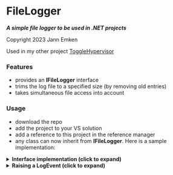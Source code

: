  # FileLogger
 ***A simple file logger to be used in .NET projects***
 
 Copyright 2023 Jann Emken
 
 Used in my other project [ToggleHypervisor](https://github.com/q-g-j/ToggleHypervisor)
 
 ### Features
 - provides an **IFileLogger** interface
 - trims the log file to a specified size (by removing old entries)
 - takes simultaneous file access into account
 
 ### Usage
 - download the repo
 - add the project to your VS solution
 - add a reference to this project in the reference manager
 - any class can now inherit from **IFileLogger**.  Here is a sample implementation:
 
<details>
<summary><b>Interface implementation (click to expand)</b></summary>

```
public class MyClass : IFileLogger
{
    private readonly FileLogger fileLogger;
    
    public MyClass()
    {
        fileLogger = new FileLogger();
        LogEvent += fileLogger.LogWriteLine;
    }
    
    public event Action<object, LoggerEventArgs> LogEvent;

    void IFileLogger.OnLogEvent(object o, LoggerEventArgs eventArgs)
    {
        RaiseLogEvent(o, eventArgs);
    }

    LoggerEventArgs IFileLogger.GetEventArgs(string message, string className, string methodName, Exception e)
    {
        return GetLoggerEventArgs(message, className, methodName, e);
    }

    protected virtual void RaiseLogEvent(object o, LoggerEventArgs eventArgs)
    {
        LogEvent?.Invoke(o, eventArgs);
    }

    protected virtual LoggerEventArgs GetLoggerEventArgs(string message, string className, string methodName, Exception e)
    {
        // the second parameter is the desired maximal size of the log file in KB:
        return new LoggerEventArgs("MyProgram.log", 4, message, className, methodName, e);
    }
}
```
</details>

<details>
<summary><b>Raising a LogEvent (click to expand)</b></summary>

```
try
{
    // some code
}
catch (Exception ex)
{
    LoggerEventArgs loggerEventArgs = GetLoggerEventArgs(
        String.Empty,
        GetType().Name,
        MethodBase.GetCurrentMethod().Name,
        ex
        );
    RaiseLogEvent(this, loggerEventArgs);
}
```
</details>
